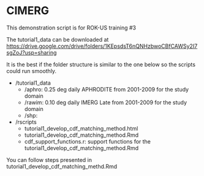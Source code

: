 # CIMERG
This demonstration script is for ROK-US training #3 

The tutorial1_data can be downloaded at https://drive.google.com/drive/folders/1KEpsdsT6nQNHzbwoCBfCAWSy2I7sgZoJ?usp=sharing

It is the best if the folder structure is similar to the one below so the scripts could run smoothly.

 * /tutorial1_data
    + /aphro: 0.25 deg daily APHRODITE from 2001-2009 for the study domain
    + /rawim: 0.10 deg daily IMERG Late from 2001-2009 for the study domain
    + /shp:
 * /rscripts
    + tutorial1_develop_cdf_matching_method.html
    + tutorial1_develop_cdf_matching_method.Rmd
    + cdf_support_functions.r: support functions for the tutorial1_develop_cdf_matching_method.Rmd

You can follow steps presented in tutorial1_develop_cdf_matching_methd.Rmd
